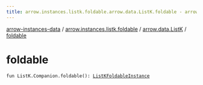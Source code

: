 ```yaml
---
title: arrow.instances.listk.foldable.arrow.data.ListK.foldable - arrow-instances-data
---
```


[arrow-instances-data](../../index.html) / [arrow.instances.listk.foldable](../index.html) / [arrow.data.ListK](index.html) / [foldable](./foldable.html)

# foldable

`fun ListK.Companion.foldable(): `[`ListKFoldableInstance`](../../arrow.instances/-list-k-foldable-instance/index.html)